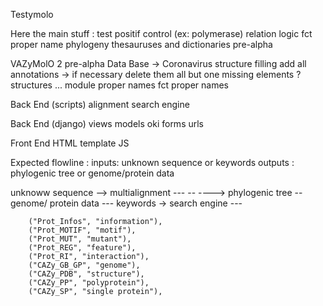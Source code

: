 Testymolo 

Here the main stuff :
test positif control (ex: polymerase)
relation logic
fct proper name
phylogeny
thesauruses and dictionaries
pre-alpha


VAZyMolO 2 pre-alpha 
Data Base  -> Coronavirus
structure
filling
add all annotations 
    -> if necessary delete them all but one
missing elements ?  
structures ...
module proper names 
fct proper names

Back End (scripts)
alignment
search engine

Back End  (django)
views
models oki
forms
urls

Front End
HTML template
JS 



Expected flowline :
inputs: unknown sequence or keywords 
outputs : phylogenic tree or genome/protein data

unknoww 
sequence   -->  multialignment  ---
                                                                   --
                                                                       ----> phylogenic tree
                                                                   --           genome/ protein data
                                                            ---
 keywords -> search engine --- 




        ("Prot_Infos", "information"),
        ("Prot_MOTIF", "motif"),
        ("Prot_MUT", "mutant"),
        ("Prot_REG", "feature"),
        ("Prot_RI", "interaction"),
        ("CAZy_GB_GP", "genome"),
        ("CAZy_PDB", "structure"),
        ("CAZy_PP", "polyprotein"),
        ("CAZy_SP", "single protein"),